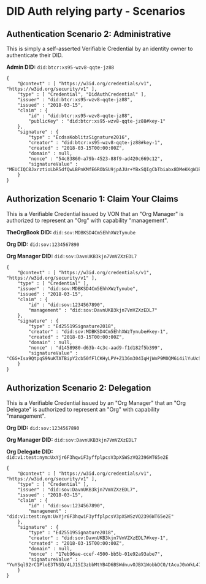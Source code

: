 # DID Auth relying party - Scenarios

## Authentication Scenario 2: Administrative 

This is simply a self-asserted Verifiable Credential by an identity owner to authenticate their DID.

**Admin DID:** `did:btcr:xs95-wzv8-qqte-jz88`

	{
		"@context" : [ "https://w3id.org/credentials/v1", "https://w3id.org/security/v1" ],
		"type" : [ "Credential", "DidAuthCredential" ],
		"issuer" : "did:btcr:xs95-wzv8-qqte-jz88",
		"issued" : "2018-03-15",
		"claim" : {
			"id" : "did:btcr:xs95-wzv8-qqte-jz88",
			"publicKey" : "did:btcr:xs95-wzv8-qqte-jz88#key-1"
		},
		"signature" : {
			"type" : "EcdsaKoblitzSignature2016",
			"creator" : "did:btcr:xs95-wzv8-qqte-jz88#key-1",
			"created" : "2018-03-15T00:00:00Z",
			"domain" : null,
			"nonce" : "54c83860-a79b-4523-88f9-ad420c669c12",
			"signatureValue" : "MEUCIQC8JxrztioLbR5dfQwLBPnKMfE6RObSU9jpAJUr+YBxSQIgCbTbiabx8DMeKKgW1BfT+c+U9fy7DnhYjfH1xGFU8GY="
		}
	}

## Authorization Scenario 1: Claim Your Claims

This is a Verifiable Credential issued by VON that an "Org Manager" is authorized to represent an "Org" with capability "management".

**TheOrgBook DID:** `did:sov:MDBKSD4Cm5EhhXWzTynube`

**Org DID:** `did:sov:1234567890`

**Org Manager DID:** `did:sov:DavnUKB3kjn7VmVZXzEDL7`

	{
		"@context" : [ "https://w3id.org/credentials/v1", "https://w3id.org/security/v1" ],
		"type" : [ "Credential" ],
		"issuer" : "did:sov:MDBKSD4Cm5EhhXWzTynube",
		"issued" : "2018-03-15",
		"claim" : {
			"id" : "did:sov:1234567890",
			"management" : "did:sov:DavnUKB3kjn7VmVZXzEDL7"
		},
		"signature" : {
			"type" : "Ed25519Signature2018",
			"creator" : "did:sov:MDBKSD4Cm5EhhXWzTynube#key-1",
			"created" : "2018-03-15T00:00:00Z",
			"domain" : null,
			"nonce" : "d1458980-d63b-4c3c-aad9-f1d182f5b399",
			"signatureValue" : "CGG+Isa9QtpqS9NuKTATBipY2cb50fFlCKHyLPV+Z136m304IqHjWnP9M0QM6i4ilYuUcS2ibOJtjWPHfmk7AQ=="
		}
	}

## Authorization Scenario 2: Delegation

This is a Verifiable Credential issued by an "Org Manager" that an "Org Delegate" is authorized to represent an "Org" with capability "management".

**Org DID:** `did:sov:1234567890`

**Org Manager DID:** `did:sov:DavnUKB3kjn7VmVZXzEDL7`

**Org Delegate DID:** `did:v1:test:nym:UxYjr6F3hqwiF3yffplpcsV3pXSWSzVQ2396WT65e2E`

	{
		"@context" : [ "https://w3id.org/credentials/v1", "https://w3id.org/security/v1" ],
		"type" : [ "Credential" ],
		"issuer" : "did:sov:DavnUKB3kjn7VmVZXzEDL7",
		"issued" : "2018-03-15",
		"claim" : {
			"id" : "did:sov:1234567890",
			"management" : "did:v1:test:nym:UxYjr6F3hqwiF3yffplpcsV3pXSWSzVQ2396WT65e2E"
		},
		"signature" : {
			"type" : "Ed25519Signature2018",
			"creator" : "did:sov:DavnUKB3kjn7VmVZXzEDL7#key-1",
			"created" : "2018-03-15T00:00:00Z",
			"domain" : null,
			"nonce" : "17eb96ae-ccef-4500-bb5b-01e92a93abe7",
			"signatureValue" : "YuYSql92rC1PloE3TNSD/4LJ15I3zbbMtYB4D6BSWdnuvOJBX1WobbDC0/tAcuJ0xWkL47DpOibJXFsKIjlsDw=="
		}
	}
